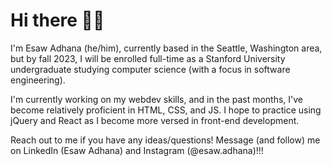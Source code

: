 # Hi there 👋🏿

I'm Esaw Adhana (he/him), currently based in the Seattle, Washington area, but by fall 2023, I will be enrolled full-time as a Stanford University undergraduate studying computer science (with a focus in software engineering).

I'm currently working on my webdev skills, and in the past months, I've become relatively proficient in HTML, CSS, and JS. I hope to practice using jQuery and React as I become more versed in front-end development. 

Reach out to me if you have any ideas/questions! Message (and follow) me on LinkedIn (Esaw Adhana) and Instagram (@esaw.adhana)!!!
